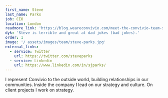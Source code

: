 ```yaml
---
first_name: Steve
last_name: Parks
job: CEO
location: London
readmore_link: 'https://blog.weareconvivio.com/meet-the-convivio-team-steve-parks-3aea7645813c'
dyk: 'Steve is terrible and great at dad jokes (bad jokes).'
order: 1
image: '/_assets/images/team/steve-parks.jpg'
external_links:
  - service: Twitter
    url: https://twitter.com/steveparks
  - service: Linkedin
    url: https://www.linkedin.com/in/sjparks/
---
```


I represent Convivio to the outside world, building relationships in our communities. Inside the company I lead on our strategy and culture. On client projects I work on strategy.
